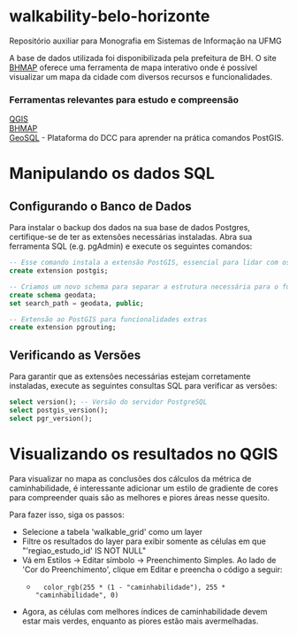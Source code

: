 # walkability-belo-horizonte
Repositório auxiliar para Monografia em Sistemas de Informação na UFMG

A base de dados utilizada foi disponibilizada pela prefeitura de BH.  O site [BHMAP](http://bhmap.pbh.gov.br/v2/mapa) oferece uma ferramenta de mapa interativo onde é possível visualizar um mapa da cidade com diversos recursos e funcionalidades.

### Ferramentas relevantes para estudo e compreensão

[QGIS](https://qgis.org/pt_BR/site/)<br>
[BHMAP](http://bhmap.pbh.gov.br/v2/mapa)<br>
[GeoSQL](http://aqui.io/geosql/) - Plataforma do DCC para aprender na prática comandos PostGIS.

# Manipulando os dados SQL
## Configurando o Banco de Dados

Para instalar o backup dos dados na sua base de dados Postgres, certifique-se de ter as extensões necessárias instaladas. Abra sua ferramenta SQL (e.g. pgAdmin) e execute os seguintes comandos:

```sql
-- Esse comando instala a extensão PostGIS, essencial para lidar com os dados geográficos.
create extension postgis;

-- Criamos um novo schema para separar a estrutura necessária para o funcionamento do PostGIS e os dados em questão. 
create schema geodata;
set search_path = geodata, public;

-- Extensão ao PostGIS para funcionalidades extras
create extension pgrouting;
```

## Verificando as Versões
Para garantir que as extensões necessárias estejam corretamente instaladas, execute as seguintes consultas SQL para verificar as versões:

```sql
select version(); -- Versão do servidor PostgreSQL
select postgis_version();
select pgr_version();
```

# Visualizando os resultados no QGIS
Para visualizar no mapa as conclusões dos cálculos da métrica de caminhabilidade, é interessante adicionar um estilo de gradiente de cores para compreender quais são as melhores e piores áreas nesse quesito. <br>

Para fazer isso, siga os passos:
- Selecione a tabela 'walkable_grid' como um layer
- Filtre os resultados do layer para exibir somente as células em que "'regiao_estudo_id' IS NOT NULL"
- Vá em Estilos -> Editar símbolo -> Preenchimento Simples. Ao lado de 'Cor do Preenchimento', clique em Editar e preencha o código a seguir:
    - ```
        color_rgb(255 * (1 - "caminhabilidade"), 255 * "caminhabilidade", 0)
- Agora, as células com melhores índices de caminhabilidade devem estar mais verdes, enquanto as piores estão mais avermelhadas.
